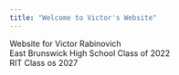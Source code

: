 ```yaml
---
title: "Welcome to Victor's Website"
---
```


Website for Victor Rabinovich  
East Brunswick High School Class of 2022  
RIT Class os 2027  
